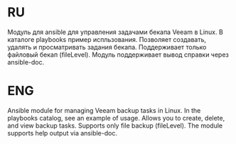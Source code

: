 # RU
Модуль для ansible для управления задачами бекапа Veeam в Linux. В каталоге playbooks пример испльзования.
Позволяет создавать, удалять и просматривать задания бекапа. Поддерживает только файловый бекап (fileLevel).
Модуль поддерживает вывод справки через ansible-doc.
# ENG
Ansible module for managing Veeam backup tasks in Linux. In the playbooks catalog, see an example of usage. Allows you to create, delete, and view backup tasks. Supports only file backup (fileLevel). The module supports help output via ansible-doc.
